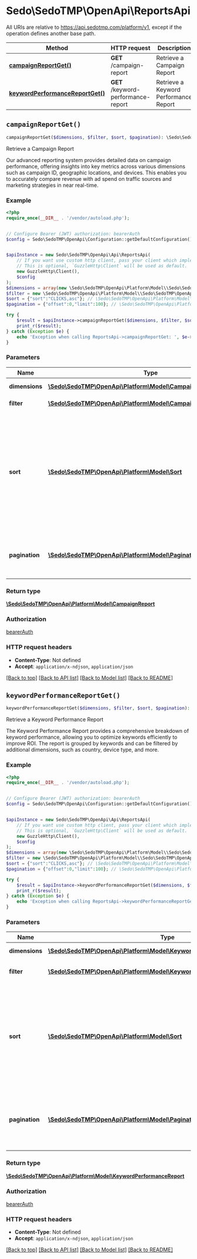 # Sedo\SedoTMP\OpenApi\ReportsApi

All URIs are relative to https://api.sedotmp.com/platform/v1, except if the operation defines another base path.

| Method | HTTP request | Description |
| ------------- | ------------- | ------------- |
| [**campaignReportGet()**](ReportsApi.md#campaignReportGet) | **GET** /campaign-report | Retrieve a Campaign Report |
| [**keywordPerformanceReportGet()**](ReportsApi.md#keywordPerformanceReportGet) | **GET** /keyword-performance-report | Retrieve a Keyword Performance Report |


## `campaignReportGet()`

```php
campaignReportGet($dimensions, $filter, $sort, $pagination): \Sedo\SedoTMP\OpenApi\Platform\Model\CampaignReport
```

Retrieve a Campaign Report

Our advanced reporting system provides detailed data on campaign performance, offering insights into key metrics across various dimensions such as campaign ID, geographic locations, and devices. This enables you to accurately compare revenue with ad spend on traffic sources and marketing strategies in near real-time.

### Example

```php
<?php
require_once(__DIR__ . '/vendor/autoload.php');


// Configure Bearer (JWT) authorization: bearerAuth
$config = Sedo\SedoTMP\OpenApi\Configuration::getDefaultConfiguration()->setAccessToken('YOUR_ACCESS_TOKEN');


$apiInstance = new Sedo\SedoTMP\OpenApi\Api\ReportsApi(
    // If you want use custom http client, pass your client which implements `GuzzleHttp\ClientInterface`.
    // This is optional, `GuzzleHttp\Client` will be used as default.
    new GuzzleHttp\Client(),
    $config
);
$dimensions = array(new \Sedo\SedoTMP\OpenApi\Platform\Model\\Sedo\SedoTMP\OpenApi\Platform\Model\CampaignReportDimension()); // \Sedo\SedoTMP\OpenApi\Platform\Model\CampaignReportDimension[] | The dimensions to include in the report
$filter = new \Sedo\SedoTMP\OpenApi\Platform\Model\\Sedo\SedoTMP\OpenApi\Platform\Model\CampaignReportFilter(); // \Sedo\SedoTMP\OpenApi\Platform\Model\CampaignReportFilter | Filter object, must be sent as a url-encoded JSON string
$sort = {"sort":"CLICKS,asc"}; // \Sedo\SedoTMP\OpenApi\Platform\Model\Sort | Sort object (every key is a separate query parameter)  Available fields for sorting: RELATED_LINKS_REQUESTS, RELATED_LINKS_IMPRESSIONS, RELATED_LINKS_CLICKS, RELATED_LINKS_RPM, AD_REQUESTS, MATCHED_AD_REQUESTS, AD_IMPRESSIONS, IMPRESSIONS, CLICKS, CTR, AD_CTR, CPC, AD_RPM, CONVERSION_RATE, REVENUE, DATE, HOUR, PARTNER, CAMPAIGN_ID, COUNTRY, DEVICE_TYPE
$pagination = {"offset":0,"limit":100}; // \Sedo\SedoTMP\OpenApi\Platform\Model\Pagination | [Pagination parameters](#model-Pagination). Use one of the following methods:   - `offset` and `limit` for offset-based pagination   - `page` and `size` for page-based pagination

try {
    $result = $apiInstance->campaignReportGet($dimensions, $filter, $sort, $pagination);
    print_r($result);
} catch (Exception $e) {
    echo 'Exception when calling ReportsApi->campaignReportGet: ', $e->getMessage(), PHP_EOL;
}
```

### Parameters

| Name | Type | Description  | Notes |
| ------------- | ------------- | ------------- | ------------- |
| **dimensions** | [**\Sedo\SedoTMP\OpenApi\Platform\Model\CampaignReportDimension[]**](../Model/\Sedo\SedoTMP\OpenApi\Platform\Model\CampaignReportDimension.md)| The dimensions to include in the report | [optional] |
| **filter** | [**\Sedo\SedoTMP\OpenApi\Platform\Model\CampaignReportFilter**](../Model/.md)| Filter object, must be sent as a url-encoded JSON string | [optional] |
| **sort** | [**\Sedo\SedoTMP\OpenApi\Platform\Model\Sort**](../Model/.md)| Sort object (every key is a separate query parameter)  Available fields for sorting: RELATED_LINKS_REQUESTS, RELATED_LINKS_IMPRESSIONS, RELATED_LINKS_CLICKS, RELATED_LINKS_RPM, AD_REQUESTS, MATCHED_AD_REQUESTS, AD_IMPRESSIONS, IMPRESSIONS, CLICKS, CTR, AD_CTR, CPC, AD_RPM, CONVERSION_RATE, REVENUE, DATE, HOUR, PARTNER, CAMPAIGN_ID, COUNTRY, DEVICE_TYPE | [optional] |
| **pagination** | [**\Sedo\SedoTMP\OpenApi\Platform\Model\Pagination**](../Model/.md)| [Pagination parameters](#model-Pagination). Use one of the following methods:   - &#x60;offset&#x60; and &#x60;limit&#x60; for offset-based pagination   - &#x60;page&#x60; and &#x60;size&#x60; for page-based pagination | [optional] |

### Return type

[**\Sedo\SedoTMP\OpenApi\Platform\Model\CampaignReport**](../Model/CampaignReport.md)

### Authorization

[bearerAuth](../../README.md#bearerAuth)

### HTTP request headers

- **Content-Type**: Not defined
- **Accept**: `application/x-ndjson`, `application/json`

[[Back to top]](#) [[Back to API list]](../../README.md#endpoints)
[[Back to Model list]](../../README.md#models)
[[Back to README]](../../README.md)

## `keywordPerformanceReportGet()`

```php
keywordPerformanceReportGet($dimensions, $filter, $sort, $pagination): \Sedo\SedoTMP\OpenApi\Platform\Model\KeywordPerformanceReport
```

Retrieve a Keyword Performance Report

The Keyword Performance Report provides a comprehensive breakdown of keyword performance, allowing you to optimize keywords efficiently to improve ROI. The report is grouped by keywords and can be filtered by additional dimensions, such as country, device type, and more.

### Example

```php
<?php
require_once(__DIR__ . '/vendor/autoload.php');


// Configure Bearer (JWT) authorization: bearerAuth
$config = Sedo\SedoTMP\OpenApi\Configuration::getDefaultConfiguration()->setAccessToken('YOUR_ACCESS_TOKEN');


$apiInstance = new Sedo\SedoTMP\OpenApi\Api\ReportsApi(
    // If you want use custom http client, pass your client which implements `GuzzleHttp\ClientInterface`.
    // This is optional, `GuzzleHttp\Client` will be used as default.
    new GuzzleHttp\Client(),
    $config
);
$dimensions = array(new \Sedo\SedoTMP\OpenApi\Platform\Model\\Sedo\SedoTMP\OpenApi\Platform\Model\KeywordPerformanceReportDimension()); // \Sedo\SedoTMP\OpenApi\Platform\Model\KeywordPerformanceReportDimension[] | The dimensions to include in the report
$filter = new \Sedo\SedoTMP\OpenApi\Platform\Model\\Sedo\SedoTMP\OpenApi\Platform\Model\KeywordPerformanceReportFilter(); // \Sedo\SedoTMP\OpenApi\Platform\Model\KeywordPerformanceReportFilter | Filter object, must be sent as a url-encoded JSON string
$sort = {"sort":"CLICKS,asc"}; // \Sedo\SedoTMP\OpenApi\Platform\Model\Sort | Sort object (every key is a separate query parameter)  Available fields for sorting: CLICKS, SEARCHES, COVERAGE, COVERAGE_PERCENT, ESTIMATED_REVENUE, CTR, ESTIMATED_CPC, DATE, PARTNER, CAMPAIGN_ID, COUNTRY, DEVICE_TYPE, KEYWORDS
$pagination = {"offset":0,"limit":100}; // \Sedo\SedoTMP\OpenApi\Platform\Model\Pagination | [Pagination parameters](#model-Pagination). Use one of the following methods:   - `offset` and `limit` for offset-based pagination   - `page` and `size` for page-based pagination

try {
    $result = $apiInstance->keywordPerformanceReportGet($dimensions, $filter, $sort, $pagination);
    print_r($result);
} catch (Exception $e) {
    echo 'Exception when calling ReportsApi->keywordPerformanceReportGet: ', $e->getMessage(), PHP_EOL;
}
```

### Parameters

| Name | Type | Description  | Notes |
| ------------- | ------------- | ------------- | ------------- |
| **dimensions** | [**\Sedo\SedoTMP\OpenApi\Platform\Model\KeywordPerformanceReportDimension[]**](../Model/\Sedo\SedoTMP\OpenApi\Platform\Model\KeywordPerformanceReportDimension.md)| The dimensions to include in the report | [optional] |
| **filter** | [**\Sedo\SedoTMP\OpenApi\Platform\Model\KeywordPerformanceReportFilter**](../Model/.md)| Filter object, must be sent as a url-encoded JSON string | [optional] |
| **sort** | [**\Sedo\SedoTMP\OpenApi\Platform\Model\Sort**](../Model/.md)| Sort object (every key is a separate query parameter)  Available fields for sorting: CLICKS, SEARCHES, COVERAGE, COVERAGE_PERCENT, ESTIMATED_REVENUE, CTR, ESTIMATED_CPC, DATE, PARTNER, CAMPAIGN_ID, COUNTRY, DEVICE_TYPE, KEYWORDS | [optional] |
| **pagination** | [**\Sedo\SedoTMP\OpenApi\Platform\Model\Pagination**](../Model/.md)| [Pagination parameters](#model-Pagination). Use one of the following methods:   - &#x60;offset&#x60; and &#x60;limit&#x60; for offset-based pagination   - &#x60;page&#x60; and &#x60;size&#x60; for page-based pagination | [optional] |

### Return type

[**\Sedo\SedoTMP\OpenApi\Platform\Model\KeywordPerformanceReport**](../Model/KeywordPerformanceReport.md)

### Authorization

[bearerAuth](../../README.md#bearerAuth)

### HTTP request headers

- **Content-Type**: Not defined
- **Accept**: `application/x-ndjson`, `application/json`

[[Back to top]](#) [[Back to API list]](../../README.md#endpoints)
[[Back to Model list]](../../README.md#models)
[[Back to README]](../../README.md)
